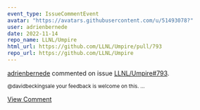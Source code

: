 ```yaml
---
event_type: IssueCommentEvent
avatar: "https://avatars.githubusercontent.com/u/51493078?"
user: adrienbernede
date: 2022-11-14
repo_name: LLNL/Umpire
html_url: https://github.com/LLNL/Umpire/pull/793
repo_url: https://github.com/LLNL/Umpire
---
```


<a href='https://github.com/adrienbernede' target='_blank'>adrienbernede</a> commented on issue <a href='https://github.com/LLNL/Umpire/pull/793' target='_blank'>LLNL/Umpire#793</a>.

<small>@davidbeckingsale your feedback is welcome on this....</small>

<a href='https://github.com/LLNL/Umpire/pull/793' target='_blank'>View Comment</a>